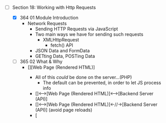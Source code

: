 - [ ] Section 18: Working with Http Requests
	- [x] 364 01 Module Introduction
	  - Network Requests
		- Sending HTTP Requests via JavaScript
		- Two main ways we have for sending such requests
		  - XMLHttpRequest
			- fetch() API
		- JSON Data and FormData
		- GETting Data, POSTing Data
	- [ ] 365 02 What & Why
	  - [<My Script>][Web Page (Rendered HTML)]
		  - All of this *could* be done on the server...(PHP)
			- The default can be prevented, in order to let JS process info
		- [<My Script>]<-->[Web Page (Rendered HTML)]<-->[Backend Server (API)]
		- [<My Script>]<-->[Web Page (Rendered HTML)]<-//->[Backend Server (API)] (avoid page reloads)
		- [<Script> (Client Side)]<-- HTTP Request/Response, URL (domain + path) -->[Server]
		  - Http Method(s)
			  - GET, POST, PATCH, PUT, DELETE Sent to Server from Client
			- Http Headers
			- Http Body (Data)
			  - JSON Format
				- FormData Format
				- Binary, etc...
		  - Frontend
			  - Detached from backend
				- Responsible for fetching and sending data
			- Server
			  - May on a different server or domain
				- Responsible for storing & retrieving data (usually with a database)
	- [x] 366 03 How The Web Works
	- [x] 367 04 More Background about Http
	- [ ] 368 05 Getting Started with Http
	  - Need a server for this exercise
	- [ ] 369 06 Sending a GET Request

	```javascript
	const xhr = new XMLHttpRequest();

	xhr.open('GET', 'https://jsonplaceholder.typicode.com/posts');
	xhr.send();

	// Data shows up in the Developer Tools NETWORK tab
	```

	**Formats**
	JSON
	
	- [ ] 370 07 JSON Data & Parsing Data
	- [ ] 371 08 JSON Data Deep Dive
	- [ ] 372 09 Promisifying Http Requests (with XMLHttpRequest)
	- [ ] 373 10 Sending Data with a POST Request
	- [ ] 374 11 Triggering Requests via the UI
	- [ ] 375 12 The "Fetch" Button Always Appends
	- [ ] 376 13 Sending a DELETE Request
	- [ ] 377 14 Handling Errors
	- [ ] 378 15 Using the fetch() API
	- [ ] 379 16 POSTing Data with the fetch() API
	- [ ] 380 17 Adding Request Headers
	- [ ] 381 18 fetch() & Error Handling
	- [ ] 382 19 XMLHttpRequest vs fetch()
	- [ ] 383 20 Working with FormData
	- [ ] 384 21 Wrap Up
	- [ ] 385 22 Useful Resources & Links
